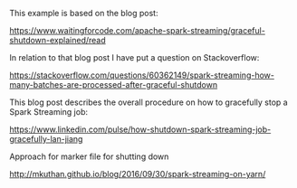 This example is based on the blog post:

https://www.waitingforcode.com/apache-spark-streaming/graceful-shutdown-explained/read

In relation to that blog post I have put a question on Stackoverflow:

https://stackoverflow.com/questions/60362149/spark-streaming-how-many-batches-are-processed-after-graceful-shutdown 

This blog post describes the overall procedure on how to gracefully stop a Spark Streaming job:

https://www.linkedin.com/pulse/how-shutdown-spark-streaming-job-gracefully-lan-jiang

Approach for marker file for shutting down

http://mkuthan.github.io/blog/2016/09/30/spark-streaming-on-yarn/
